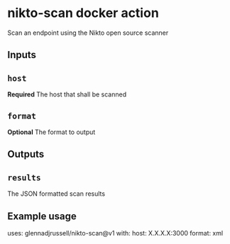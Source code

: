 # nikto-scan docker action

Scan an endpoint using the Nikto open source scanner

## Inputs

## `host`

**Required** The host that shall be scanned

## `format`

**Optional** The format to output

## Outputs

## `results`

The JSON formatted scan results


## Example usage

uses: glennadjrussell/nikto-scan@v1
with:
  host: X.X.X.X:3000
  format: xml

